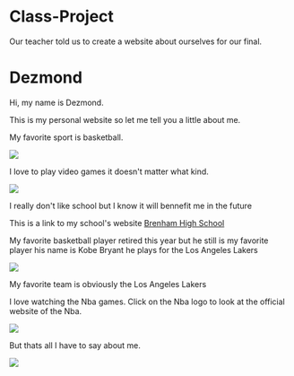 # Class-Project
Our teacher told us to create a  website about ourselves for our final.



<html>
<head>
<title>
</title>
</head>
<body>
<h1>Dezmond</h1>
<p>Hi, my name is Dezmond.</p>
<p>This is my personal website so let me tell you a little about me.</p>
<p>My favorite sport is basketball.</p><body><img src ="http://www.slco.org/recreation/redwood/youthSports/images/Basketball_For_all_s.jpg"/></body>
<p>I love to play video games it doesn't matter what kind.</p><body><img src ="http://ecx.images-amazon.com/images/I/610HPvt615L._SL1500_.jpg"/></body>
<p>I really don't like school but I know it will bennefit me in the future</p>
</body>
</html>

<body> This is a link to my school's website <a href ="http://www.brenhamisd.net/">Brenham High School</a></body>
<p>My favorite basketball player retired this year but he still is my favorite player his name is Kobe Bryant he plays for the Los Angeles Lakers</p>
<body><img src ="http://cbssports2.cbsistatic.com/hub/i/2016/01/19/3f35db9e-0917-4362-824b-3beddae2a5a9/resize/600x465/usatsi9044225.jpg?hash=74534a5ba46be35690d9237387db2854"/></body>
<p>My favorite team is obviously the Los Angeles Lakers</p>
<p>I love watching the Nba games. Click on the Nba logo to look at the official website of the Nba.</p>
<body><a href="http://www.nba.com/">
<img src ="http://www.logodesignlove.com/wp-content/uploads/2011/04/nba-logo-on-wood.jpg"/>
</a></body>

<p>But thats all I have to say about me.</p>
<body><img src ="http://vignette2.wikia.nocookie.net/looneytunes/images/e/e1/All.jpg/revision/latest?cb=20150313020828"/></body>

